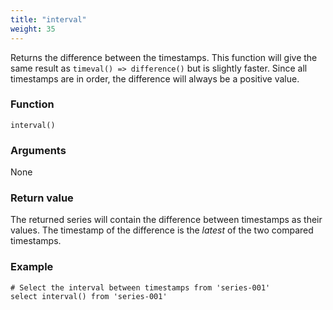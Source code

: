 ```yaml
---
title: "interval"
weight: 35
---
```



Returns the difference between the timestamps. This function will give the same result as `timeval() => difference()` but is slightly faster.
Since all timestamps are in order, the difference will always be a positive value.

### Function

    interval()

### Arguments

None

### Return value

The returned series will contain the difference between timestamps as their values. The timestamp of the difference is the *latest* of the two compared timestamps.

### Example

    # Select the interval between timestamps from 'series-001'
    select interval() from 'series-001'
